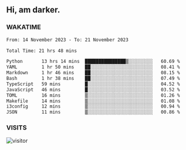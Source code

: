 ## Hi, am darker.

### WAKATIME

<!--START_SECTION:waka-->

```txt
From: 14 November 2023 - To: 21 November 2023

Total Time: 21 hrs 48 mins

Python       13 hrs 14 mins  ███████████████▒░░░░░░░░░   60.69 %
YAML         1 hr 50 mins    ██░░░░░░░░░░░░░░░░░░░░░░░   08.41 %
Markdown     1 hr 46 mins    ██░░░░░░░░░░░░░░░░░░░░░░░   08.15 %
Bash         1 hr 38 mins    ██░░░░░░░░░░░░░░░░░░░░░░░   07.49 %
TypeScript   59 mins         █░░░░░░░░░░░░░░░░░░░░░░░░   04.52 %
JavaScript   46 mins         █░░░░░░░░░░░░░░░░░░░░░░░░   03.52 %
TOML         16 mins         ▒░░░░░░░░░░░░░░░░░░░░░░░░   01.26 %
Makefile     14 mins         ▒░░░░░░░░░░░░░░░░░░░░░░░░   01.08 %
i3config     12 mins         ▒░░░░░░░░░░░░░░░░░░░░░░░░   00.94 %
JSON         11 mins         ▒░░░░░░░░░░░░░░░░░░░░░░░░   00.86 %
```

<!--END_SECTION:waka-->

### VISITS
<!-- i should probably build this when i will have some time -->
![visitor](https://profile-counter.glitch.me/sanix-darker/count.svg)
